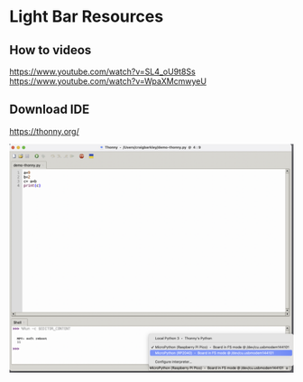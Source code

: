 # Light Bar Resources

## How to videos

<https://www.youtube.com/watch?v=SL4_oU9t8Ss>
<https://www.youtube.com/watch?v=WpaXMcmwyeU>

## Download IDE

<https://thonny.org/>

 ![Connect Thony to Pico](images/connectToThonny.png)
 